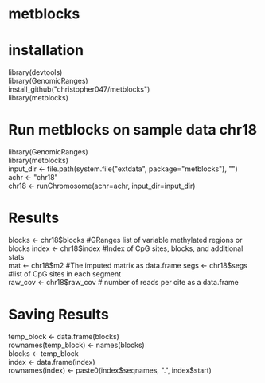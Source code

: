# metblocks

# installation
library(devtools)   
library(GenomicRanges)   
install_github("christopher047/metblocks")  
library(metblocks)    

# Run metblocks on sample data chr18
library(GenomicRanges)  
library(metblocks)   
input_dir <- file.path(system.file("extdata", package="metblocks"), "")   
achr <- "chr18"  
chr18 <- runChromosome(achr=achr, input_dir=input_dir)   

# Results 
blocks <- chr18$blocks #GRanges list of variable methylated regions or blocks       
index  <- chr18$index #Index of CpG sites, blocks, and additional stats       
mat    <- chr18$m2 #The imputed matrix as data.frame     
segs   <- chr18$segs #list of CpG sites in each segment  
raw_cov <- chr18$raw_cov # number of reads per cite as a data.frame   

# Saving Results

temp_block           <- data.frame(blocks)  
rownames(temp_block) <- names(blocks)  
blocks               <- temp_block  
index                <- data.frame(index)  
rownames(index)      <- paste0(index$seqnames, ".", index$start)  

